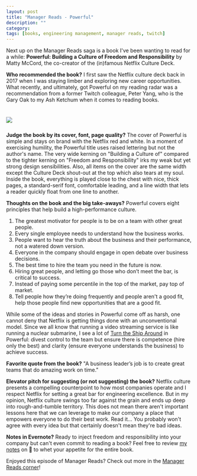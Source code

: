 ```yaml
---
layout: post
title: "Manager Reads - Powerful"
description: ""
category: 
tags: [books, engineering management, manager reads, twitch]
---
```


Next up on the Manager Reads saga is a book I've been wanting to read for a while: **Powerful: Building a Culture of Freedom and Responsibility** by Matty McCord, the co-creator of the (in)famous Netflix Culture Deck.

**Who recommended the book?** I first saw the Netflix culture deck back in 2017 when I was staying limber and exploring new career opportunities. What recently, and ultimately, got Powerful on my reading radar was a recommendation from a former Twitch colleague, Peter Yang, who is the Gary Oak to my Ash Ketchum when it comes to reading books.

<div>
    <img class="rounded-corners" style="max-width: 350px; border: 1px; margin-top: 24px;" src="{{ site.images2019 }}/01-14/powerful.jpg"/>
    <p class="caption-text" style="line-height: 1.5em; margin-bottom: 24px;"><strong></strong></p>
</div>

**Judge the book by its cover, font, page quality?** The cover of Powerful is simple and stays on brand with the Netflix red and white. In a moment of exercising humility, the Powerful title uses raised lettering but not the author's name. The very wide kerning on "Building a Culture of" compared to the tighter kerning on "Freedom and Responsibility" irks my weak but yet strong design sensibilities. Also, all items on the cover are the same width except the Culture Deck shout-out at the top which also tears at my soul. Inside the book, everything is played close to the chest with nice, thick pages, a standard-serif font, comfortable leading, and a line width that lets a reader quickly float from one line to another.

**Thoughts on the book and the big take-aways?** Powerful covers eight principles that help build a high-performance culture.

1. The greatest motivator for people is to be on a team with other great people.
1. Every single employee needs to understand how the business works.
1. People want to hear the truth about the business and their performance, not a watered down version.
1. Everyone in the company should engage in open debate over business decisions.
1. The best time to hire the team you need in the future is now.
1. Hiring great people, and letting go those who don’t meet the bar, is critical to success.
1. Instead of paying some percentile in the top of the market, pay top of market.
1. Tell people how they’re doing frequently and people aren't a good fit, help those people find new opportunities that are a good fit.

While some of the ideas and stories in Powerful come off as harsh, one cannot deny that Netflix is getting things done with an unconventional model. Since we all know that running a video streaming service is like running a nuclear submarine, I see a lot of [Turn the Ship Around][3] in Powerful: divest control to the team but ensure there is competence (hire only the best) and clarity (ensure everyone understands the business) to achieve success.

**Favorite quote from the book?** "A business leader’s job is to create great teams that do amazing work on time."

**Elevator pitch for suggesting (or not suggesting) the book?** Netflix culture presents a compelling counterpoint to how most companies operate and I respect Netflix for setting a great bar for engineering excellence. But in my opinion, Netflix culture swings too far against the grain and ends up deep into rough-and-tumble territory. This does not mean there aren't important lessons here that we can leverage to make our company a place that empowers everyone to do their best work. Read it... You probably won't agree with every idea but that certainly doesn't mean they're bad ideas.

**Notes in Evernote?** Ready to inject freedom and responsibility into your company but can't even commit to reading a book? Feel free to review [my notes][1] on 🐘 to whet your appetite for the entire book.

Enjoyed this episode of Manager Reads? Check out more in the [Manager Reads corner][2]!

[1]: https://www.evernote.com/l/AOSZ-iKHl59HlJoajEkuiwOihzhuRFZI8LQ
[2]: {{site.base_url}}/archive/#manager+reads
[3]: {{site.base_url}}/2018/12/24/turn-ship-around/